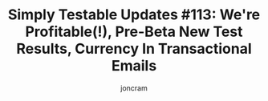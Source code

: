 ---
layout: default
title: "Simply Testable Updates #113: We're Profitable(!), Pre-Beta New Test Results, Currency In Transactional Emails"
author: joncram
newsletter:
    issue_number: 113th
    url: https://us5.campaign-archive1.com/?u=ac75e33d993d2b502e333ddd0&amp;id=ad14f767fd
    highlights:
      - <a href="https://us5.campaign-archive1.com/?u=ac75e33d993d2b502e333ddd0&amp;id=ad14f767fd#we-are-profitable">We're Profitable (Yay!)</a>
      - <a href="https://us5.campaign-archive1.com/?u=ac75e33d993d2b502e333ddd0&amp;id=ad14f767fd#pre-beta-new-test-results">Pre-Beta New Test Results</a>
      - <a href="https://us5.campaign-archive1.com/?u=ac75e33d993d2b502e333ddd0&amp;id=ad14f767fd#currency-in-transactional-emails">Currency In Transactional Emails</a>
    closing_sentence: Expect the next newsletter in a week from now on 25 February 2015
---